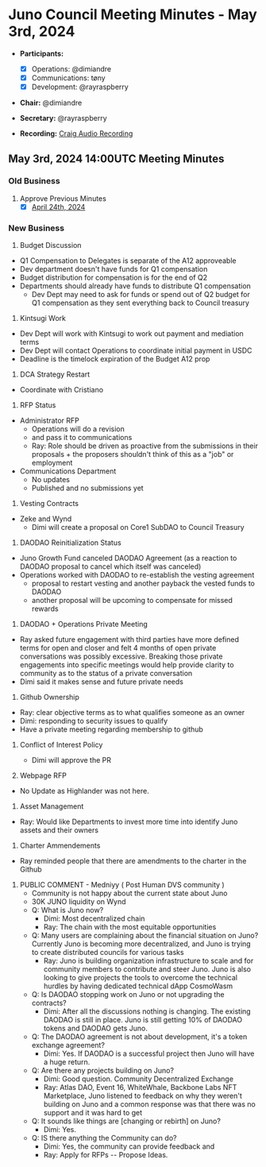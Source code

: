 # Juno Council Meeting Minutes - May 3rd, 2024

- **Participants:**
  - [x] Operations: @dimiandre
  - [x] Communications: tøny
  - [x] Development: @rayraspberry

- **Chair:** @dimiandre
- **Secretary:** @rayraspberry

- **Recording:** [Craig Audio Recording]()

## May 3rd, 2024 14:00UTC Meeting Minutes

### Old Business

1. Approve Previous Minutes
    - [x] [April 24th, 2024](./20240424-Meeting-Public-Minutes.md)

### New Business

1. Budget Discussion
  - Q1 Compensation to Delegates is separate of the A12 approveable 
  - Dev department doesn't have funds for Q1 compensation
  - Budget distribution for compensation is for the end of Q2
  - Departments should already have funds to distribute Q1 compensation
    - Dev Dept may need to ask for funds or spend out of Q2 budget for Q1
      compensation as they sent everything back to Council treasury

1. Kintsugi Work
  - Dev Dept will work with Kintsugi to work out payment and mediation terms
  - Dev Dept will contact Operations to coordinate initial payment in USDC
  - Deadline is the timelock expiration of the Budget A12 prop

1. DCA Strategy Restart
  - Coordinate with Cristiano

1. RFP Status
  - Administrator RFP
    - Operations will do a revision
    - and pass it to communications
    - Ray: Role should be driven as proactive from the submissions in their proposals + the proposers shouldn't think of this as a "job" or employment
  - Communications Department
    - No updates
    - Published and no submissions yet

1. Vesting Contracts
  - Zeke and Wynd
    - Dimi will create a proposal on Core1 SubDAO to Council Treasury

1. DAODAO Reinitialization Status
  - Juno Growth Fund canceled DAODAO Agreement (as a reaction to DAODAO proposal to cancel which itself was canceled)
  - Operations worked with DAODAO to re-establish the vesting agreement
    - proposal to restart vesting and another payback the vested funds to DAODAO
    - another proposal will be upcoming to compensate for missed rewards

1. DAODAO + Operations Private Meeting
  - Ray asked future engagement with third parties have more defined terms for open and closer and felt 4 months of open private conversations was possibly excessive.  Breaking those private engagements into specific meetings would help provide clarity to community as to the status of a private conversation
  - Dimi said it makes sense and future private needs  

1. Github Ownership
  - Ray: clear objective terms as to what qualifies someone as an owner
  - Dimi: responding to security issues to qualify
  - Have a private meeting regarding membership to github

1. Conflict of Interest Policy
   - Dimi will approve the PR

1. Webpage RFP 
  - No Update as Highlander was not here.

1. Asset Management
  - Ray: Would like Departments to invest more time into identify Juno assets and their owners

  1. Charter Ammendements
  - Ray reminded people that there are amendments to the charter in the Github

  1. PUBLIC COMMENT
    - Medniyy ( Post Human DVS community )
      - Community is not happy about the current state about Juno
      - 30K JUNO liquidity on Wynd
      - Q: What is Juno now?
        - Dimi: Most decentralized chain
        - Ray: The chain with the most equitable opportunities
      - Q: Many users are complaining about the financial situation on Juno? Currently Juno is becoming more decentralized, and Juno is trying to create distributed councils for various tasks
        - Ray: Juno is building organization infrastructure to scale and for community members to contribute and steer Juno.  Juno is also looking to give projects the tools to overcome the technical hurdles by having dedicated technical dApp CosmoWasm 
      - Q: Is DAODAO stopping work on Juno or not upgrading the contracts?
        - Dimi: After all the discussions nothing is changing.  The existing DAODAO is still in place. Juno is still getting 10% of DAODAO tokens and DAODAO gets Juno.
      - Q: The DAODAO agreement is not about development, it's a token exchange agreement?
        - Dimi:  Yes. If DAODAO is a successful project then Juno will have a huge return.
      - Q: Are there any projects building on Juno? 
        - Dimi: Good question.  Community Decentralized Exchange 
        - Ray: Atlas DAO, Event 16, WhiteWhale, Backbone Labs NFT Marketplace, Juno listened to feedback on why they weren't building on Juno and a common response was that there was no support and it was hard to get 
      - Q: It sounds like things are [changing or rebirth] on Juno?
        - Dimi: Yes.
      - Q: IS there anything the Community can do?
        - Dimi: Yes, the community can provide feedback and 
        - Ray: Apply for RFPs -- Propose Ideas. 
